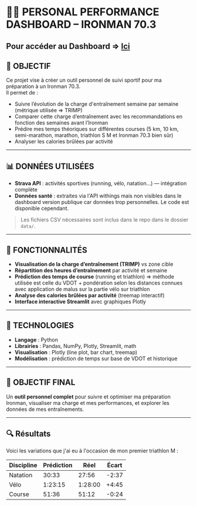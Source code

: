 # 🏊‍♂️ PERSONAL PERFORMANCE DASHBOARD – IRONMAN 70.3


Pour accéder au Dashboard => [Ici]([https://streamlit.io](https://ironmandashboard.streamlit.app/))
---

## 🎯 OBJECTIF

Ce projet vise à créer un outil personnel de suivi sportif pour ma préparation à un Ironman 70.3.  
Il permet de :

- Suivre l’évolution de la charge d'entraînement semaine par semaine (métrique utilisée => TRIMP)
- Comparer cette charge d’entraînement avec les recommandations en fonction des semaines avant l’Ironman  
- Prédire mes temps théoriques sur différentes courses (5 km, 10 km, semi-marathon, marathon, triathlon S M et Ironman 70.3 bien sûr)  
- Analyser les calories brûlées par activité  

---

## 📊 DONNÉES UTILISÉES

- **Strava API** : activités sportives (running, vélo, natation…) — intégration complète  
- **Données santé** : extraites via l'API withings mais non visibles dans le dashboard version publique car données trop personnelles. Le code est disponible cependant.

> Les fichiers CSV nécessaires sont inclus dans le repo dans le dossier `data/`.

---

## 🧩 FONCTIONNALITÉS

- **Visualisation de la charge d’entraînement (TRIMP)** vs zone cible  
- **Répartition des heures d’entraînement** par activité et semaine  
- **Prédiction des temps de course** (running et triathlon) => méthode utilisée est celle du VDOT + pondération selon les distances connues avec application de malus sur la partie vélo sur triathlon
- **Analyse des calories brûlées par activité** (treemap interactif)  
- **Interface interactive Streamlit** avec graphiques Plotly  

---

## 🧠 TECHNOLOGIES

- **Langage** : Python  
- **Librairies** : Pandas, NumPy, Plotly, Streamlit, math  
- **Visualisation** : Plotly (line plot, bar chart, treemap)  
- **Modélisation** : prédiction de temps sur base de VDOT et historique  

---

## 🏁 OBJECTIF FINAL

Un **outil personnel complet** pour suivre et optimiser ma préparation Ironman, visualiser ma charge et mes performances, et explorer les données de mes entraînements.

---

## 🔍 Résultats

Voici les variations que j'ai eu à l'occasion de mon premier triathlon M :

| Discipline  | Prédiction | Réel      | Écart     |
|------------|------------|-----------|-----------|
| Natation   | 30:33      | 27:56     | -2:37     |
| Vélo       | 1:23:15    | 1:28:00   | +4:45     |
| Course     | 51:36      | 51:12     | -0:24     |

